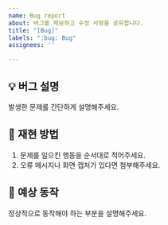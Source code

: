 ```yaml
---
name: Bug report
about: 버그를 제보하고 수정 사항을 공유합니다.
title: "[Bug]"
labels: ":bug: Bug"
assignees: ''

---
```


## 💡 버그 설명
발생한 문제를 간단하게 설명해주세요.

## 📝 재현 방법
1. 문제를 일으킨 행동을 순서대로 적어주세요.
2. 오류 메시지나 화면 캡처가 있다면 첨부해주세요.

## 🚩 예상 동작
정상적으로 동작해야 하는 부분을 설명해주세요.
